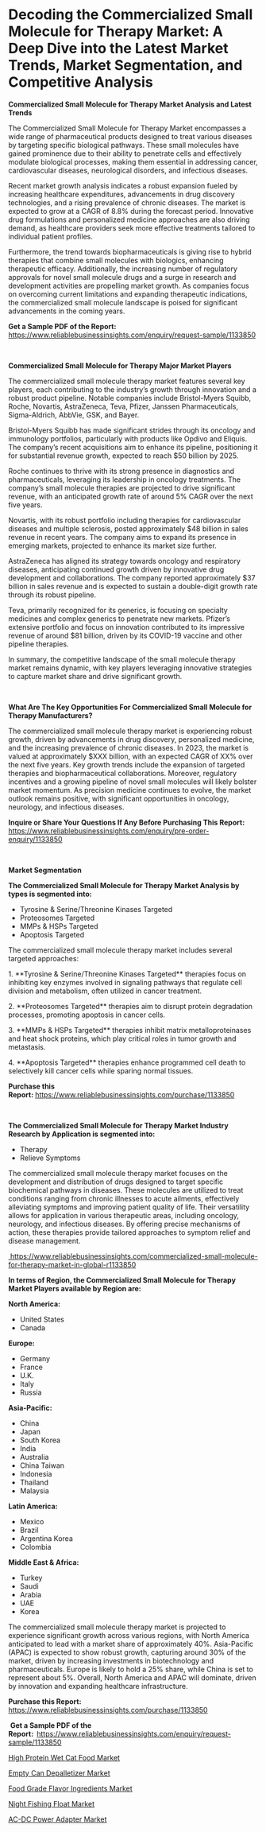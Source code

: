 <p><h1>Decoding the Commercialized Small Molecule for Therapy Market: A Deep Dive into the Latest Market Trends, Market Segmentation, and Competitive Analysis</h1></p><p><strong>Commercialized Small Molecule for Therapy Market Analysis and Latest Trends</strong></p>
<p><p>The Commercialized Small Molecule for Therapy Market encompasses a wide range of pharmaceutical products designed to treat various diseases by targeting specific biological pathways. These small molecules have gained prominence due to their ability to penetrate cells and effectively modulate biological processes, making them essential in addressing cancer, cardiovascular diseases, neurological disorders, and infectious diseases.</p><p>Recent market growth analysis indicates a robust expansion fueled by increasing healthcare expenditures, advancements in drug discovery technologies, and a rising prevalence of chronic diseases. The market is expected to grow at a CAGR of 8.8% during the forecast period. Innovative drug formulations and personalized medicine approaches are also driving demand, as healthcare providers seek more effective treatments tailored to individual patient profiles.</p><p>Furthermore, the trend towards biopharmaceuticals is giving rise to hybrid therapies that combine small molecules with biologics, enhancing therapeutic efficacy. Additionally, the increasing number of regulatory approvals for novel small molecule drugs and a surge in research and development activities are propelling market growth. As companies focus on overcoming current limitations and expanding therapeutic indications, the commercialized small molecule landscape is poised for significant advancements in the coming years.</p></p>
<p><strong>Get a Sample PDF of the Report:&nbsp;</strong> <a href="https://www.reliablebusinessinsights.com/enquiry/request-sample/1133850?utm_campaign=102&utm_medium=2&utm_source=Github&utm_content=ia&utm_term=18122024&utm_id=commercialized-small-molecule-for-therapy">https://www.reliablebusinessinsights.com/enquiry/request-sample/1133850</a></p>
<p>&nbsp;</p>
<p><strong>Commercialized Small Molecule for Therapy Major Market Players</strong></p>
<p><p>The commercialized small molecule therapy market features several key players, each contributing to the industry’s growth through innovation and a robust product pipeline. Notable companies include Bristol-Myers Squibb, Roche, Novartis, AstraZeneca, Teva, Pfizer, Janssen Pharmaceuticals, Sigma-Aldrich, AbbVie, GSK, and Bayer.</p><p>Bristol-Myers Squibb has made significant strides through its oncology and immunology portfolios, particularly with products like Opdivo and Eliquis. The company’s recent acquisitions aim to enhance its pipeline, positioning it for substantial revenue growth, expected to reach $50 billion by 2025.</p><p>Roche continues to thrive with its strong presence in diagnostics and pharmaceuticals, leveraging its leadership in oncology treatments. The company’s small molecule therapies are projected to drive significant revenue, with an anticipated growth rate of around 5% CAGR over the next five years.</p><p>Novartis, with its robust portfolio including therapies for cardiovascular diseases and multiple sclerosis, posted approximately $48 billion in sales revenue in recent years. The company aims to expand its presence in emerging markets, projected to enhance its market size further.</p><p>AstraZeneca has aligned its strategy towards oncology and respiratory diseases, anticipating continued growth driven by innovative drug development and collaborations. The company reported approximately $37 billion in sales revenue and is expected to sustain a double-digit growth rate through its robust pipeline.</p><p>Teva, primarily recognized for its generics, is focusing on specialty medicines and complex generics to penetrate new markets. Pfizer’s extensive portfolio and focus on innovation contributed to its impressive revenue of around $81 billion, driven by its COVID-19 vaccine and other pipeline therapies.</p><p>In summary, the competitive landscape of the small molecule therapy market remains dynamic, with key players leveraging innovative strategies to capture market share and drive significant growth.</p></p>
<p>&nbsp;</p>
<p><strong>What Are The Key Opportunities For Commercialized Small Molecule for Therapy Manufacturers?</strong></p>
<p><p>The commercialized small molecule therapy market is experiencing robust growth, driven by advancements in drug discovery, personalized medicine, and the increasing prevalence of chronic diseases. In 2023, the market is valued at approximately $XXX billion, with an expected CAGR of XX% over the next five years. Key growth trends include the expansion of targeted therapies and biopharmaceutical collaborations. Moreover, regulatory incentives and a growing pipeline of novel small molecules will likely bolster market momentum. As precision medicine continues to evolve, the market outlook remains positive, with significant opportunities in oncology, neurology, and infectious diseases.</p></p>
<p><strong>Inquire or Share Your Questions If Any Before Purchasing This Report:</strong> <a href="https://www.reliablebusinessinsights.com/enquiry/pre-order-enquiry/1133850?utm_campaign=102&utm_medium=2&utm_source=Github&utm_content=ia&utm_term=18122024&utm_id=commercialized-small-molecule-for-therapy">https://www.reliablebusinessinsights.com/enquiry/pre-order-enquiry/1133850</a></p>
<p>&nbsp;</p>
<p><strong>Market Segmentation</strong></p>
<p><strong>The Commercialized Small Molecule for Therapy Market Analysis by types is segmented into:</strong></p>
<p><ul><li>Tyrosine & Serine/Threonine Kinases Targeted</li><li>Proteosomes Targeted</li><li>MMPs & HSPs Targeted</li><li>Apoptosis Targeted</li></ul></p>
<p><p>The commercialized small molecule therapy market includes several targeted approaches: </p><p>1. **Tyrosine & Serine/Threonine Kinases Targeted** therapies focus on inhibiting key enzymes involved in signaling pathways that regulate cell division and metabolism, often utilized in cancer treatment.</p><p>2. **Proteosomes Targeted** therapies aim to disrupt protein degradation processes, promoting apoptosis in cancer cells.</p><p>3. **MMPs & HSPs Targeted** therapies inhibit matrix metalloproteinases and heat shock proteins, which play critical roles in tumor growth and metastasis.</p><p>4. **Apoptosis Targeted** therapies enhance programmed cell death to selectively kill cancer cells while sparing normal tissues.</p></p>
<p><strong>Purchase this Report:&nbsp;</strong><a href="https://www.reliablebusinessinsights.com/purchase/1133850?utm_campaign=102&utm_medium=2&utm_source=Github&utm_content=ia&utm_term=18122024&utm_id=commercialized-small-molecule-for-therapy">https://www.reliablebusinessinsights.com/purchase/1133850</a></p>
<p>&nbsp;</p>
<p><strong>The Commercialized Small Molecule for Therapy Market Industry Research by Application is segmented into:</strong></p>
<p><ul><li>Therapy</li><li>Relieve Symptoms</li></ul></p>
<p><p>The commercialized small molecule therapy market focuses on the development and distribution of drugs designed to target specific biochemical pathways in diseases. These molecules are utilized to treat conditions ranging from chronic illnesses to acute ailments, effectively alleviating symptoms and improving patient quality of life. Their versatility allows for application in various therapeutic areas, including oncology, neurology, and infectious diseases. By offering precise mechanisms of action, these therapies provide tailored approaches to symptom relief and disease management.</p></p>
<p><a href="https://www.reliablebusinessinsights.com/commercialized-small-molecule-for-therapy-market-in-global-r1133850?utm_campaign=102&utm_medium=2&utm_source=Github&utm_content=ia&utm_term=18122024&utm_id=commercialized-small-molecule-for-therapy">&nbsp;https://www.reliablebusinessinsights.com/commercialized-small-molecule-for-therapy-market-in-global-r1133850</a></p>
<p><strong>In terms of Region, the Commercialized Small Molecule for Therapy Market Players available by Region are:</strong></p>
<p>
    <p> <strong> North America: </strong>
        <ul>
            <li>United States</li>
            <li>Canada</li>
        </ul>
        </p> 
    <p> <strong> Europe: </strong>
        <ul>
            <li>Germany</li>
            <li>France</li>
            <li>U.K.</li>
            <li>Italy</li>
            <li>Russia</li>
        </ul>
        </p> 
    <p> <strong> Asia-Pacific: </strong>
        <ul>
            <li>China</li>
            <li>Japan</li>
            <li>South Korea</li>
            <li>India</li>
            <li>Australia</li>
            <li>China Taiwan</li>
            <li>Indonesia</li>
            <li>Thailand</li>
            <li>Malaysia</li>
        </ul>
        </p> 
    <p> <strong> Latin America: </strong>
        <ul>
            <li>Mexico</li>
            <li>Brazil</li>
            <li>Argentina Korea</li>
            <li>Colombia</li>
        </ul>
        </p> 
    <p> <strong> Middle East & Africa: </strong>
        <ul>
            <li>Turkey</li>
            <li>Saudi</li>
            <li>Arabia</li>
            <li>UAE</li>
            <li>Korea</li>
        </ul>
    </p>
    </p>
<p><p>The commercialized small molecule therapy market is projected to experience significant growth across various regions, with North America anticipated to lead with a market share of approximately 40%. Asia-Pacific (APAC) is expected to show robust growth, capturing around 30% of the market, driven by increasing investments in biotechnology and pharmaceuticals. Europe is likely to hold a 25% share, while China is set to represent about 5%. Overall, North America and APAC will dominate, driven by innovation and expanding healthcare infrastructure.</p></p>
<p><strong>Purchase this Report: </strong><a href="https://www.reliablebusinessinsights.com/purchase/1133850?utm_campaign=102&utm_medium=2&utm_source=Github&utm_content=ia&utm_term=18122024&utm_id=commercialized-small-molecule-for-therapy">https://www.reliablebusinessinsights.com/purchase/1133850</a></p>
<p>&nbsp;<strong>Get a Sample PDF of the Report:&nbsp;&nbsp;</strong><a href="https://www.reliablebusinessinsights.com/enquiry/request-sample/1133850?utm_campaign=102&utm_medium=2&utm_source=Github&utm_content=ia&utm_term=18122024&utm_id=commercialized-small-molecule-for-therapy">https://www.reliablebusinessinsights.com/enquiry/request-sample/1133850</a></p>
<p><strong></strong></p>
<p><p><a href="https://www.linkedin.com/pulse/global-high-protein-wet-cat-food-market-analysis-size-share-cairf?utm_campaign=102&utm_medium=2&utm_source=Github&utm_content=ia&utm_term=18122024&utm_id=commercialized-small-molecule-for-therapy">High Protein Wet Cat Food Market</a></p><p><a href="https://www.linkedin.com/pulse/empty-can-depalletizer-market-dynamics-projections-2024-2031-oioxf?utm_campaign=102&utm_medium=2&utm_source=Github&utm_content=ia&utm_term=18122024&utm_id=commercialized-small-molecule-for-therapy">Empty Can Depalletizer Market</a></p><p><a href="https://github.com/NarcisoFerry/Market-Research-Report-List-1/blob/main/food-grade-flavor-ingredients-market.md?utm_campaign=102&utm_medium=2&utm_source=Github&utm_content=ia&utm_term=18122024&utm_id=commercialized-small-molecule-for-therapy">Food Grade Flavor Ingredients Market</a></p><p><a href="https://www.linkedin.com/pulse/size-share-projected-growth-rate-night-fishing-float-marketwith-lmlif?utm_campaign=102&utm_medium=2&utm_source=Github&utm_content=ia&utm_term=18122024&utm_id=commercialized-small-molecule-for-therapy">Night Fishing Float Market</a></p><p><a href="https://github.com/FosterFahey91/Market-Research-Report-List-1/blob/main/ac-dc-power-adapter-market.md?utm_campaign=102&utm_medium=2&utm_source=Github&utm_content=ia&utm_term=18122024&utm_id=commercialized-small-molecule-for-therapy">AC-DC Power Adapter Market</a></p></p>